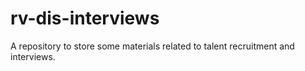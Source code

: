 # rv-dis-interviews
A repository to store some materials related to talent recruitment and interviews.
